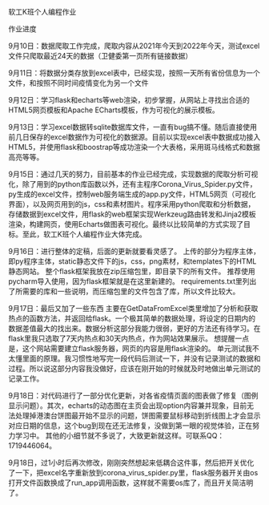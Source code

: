 软工K班个人编程作业

作业进度

9月10日：数据爬取工作完成，爬取内容从2021年今天到2022年今天，测试excel文件只爬取最近24天的数据（卫健委第一页所有链接数据）

9月11日：将数据分类存放到excel表中，已经实现，按照一天所有省份信息为一个文件，和按照不同时间疫情变化为另一个文件

9月12日：学习flask和echarts等web渲染，初步掌握，从网站上寻找出合适的HTML5网页模板和Apache ECharts模板，作为可视化的展示模板。

9月13日：学习excel数据转sqlite数据库文件，一直有bug搞不懂。随后直接使用前几日保存的excel数据作为可视化的数据源。目前以实现excel表中数据成功接入HTML5，并使用flask和boostrap等成功渲染一个大表格，采用斑马线格式和数据高亮等等。 

9月15日：通过几天的努力，目前基本的作业已经完成，实现数据的爬取分析可视化，除了用到的python库函数以外，还有主程序Corona_Virus_Spider.py文件，py生成的excel文件，控制web服务端生成的app.py文件，HTML5网页（可视化界面），以及网页用到的js，css和素材图片。程序采用python爬取和分析数据，存储数据到excel文件，用flask的web框架实现Werkzeug路由转发和Jinja2模板渲染，构建网页，使用Echarts做图表可视化。最终以比较简单的方式实现了目标。至此，软工K班个人编程作业大体完成。

9月16日：进行整体的定稿，后面的更新就要看灵感了。
上传的部分为程序主体，即py程序主体，static静态文件下的js，css，png素材，和templates下的HTML静态网站。
整个flask框架我放在zip压缩包里，即目录下的所有文件。
推荐使用pycharm导入使用，因为flask框架就是在这里新建的。
requirements.txt里列出了所需要的库和一些说明，而压缩包里的文件包含了库，所以文件比较大。

9月17日：最后又加了一些东西
主要在GetDataFromExcel类里增加了分析和获取热点的函数方法，并返回给flask。一个极其简单的数据处理，将设定的日期内的数据差值最大的找出来。数据分析这部分我能力很弱，更好的方法还有待学习。在flask里我只选取了7天内热点和30天内热点，作为网站效果展示。
想提醒一点是，这个网站需要建立flask服务器，网页的内容是用flask渲染的。
单元测试我不太懂里面的原理。我习惯性地写完一段代码后测试一下，并没有记录测试的数据和过程。所以说这部分内容我没做好，应该在刚开始的时候就及时地做出单元测试的记录工作。

9月18日：对代码进行了一部分优化更新，对各省疫情页面的图表做了修复（图例显示问题）。其次，echarts的动态图在主页会出现option内容兼并现象，目前无法处理掉港澳台饼图最开始不显示的问题，饼图需要鼠标移动到折线图上才会显示对应日期的信息，这个bug到现在还无法修复，没做到第一眼的视觉体验，正在努力学习中。
其他的小细节就不多说了，大致更新就这样。可联系QQ：1719446064。

9月18日，过1小时后再次修改，刚刚突然想起来低耦合这件事，然后把开关优化了一下，把excel名字重新放到corona_virus_spider.py里，flask服务器开关由os打开文件函数换成了run_app调用函数，这样就不需要os库了，而且开关简洁明了。
